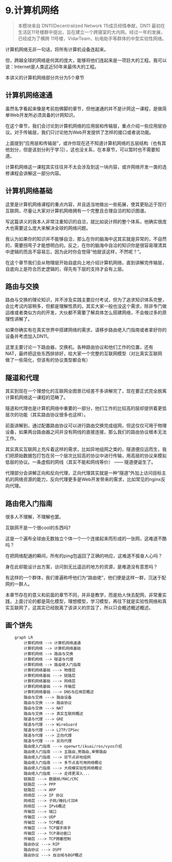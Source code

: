 # 9.计算机网络

> 本模块来自 DN11(Decentralized Network 11)成员倾情奉献，DN11 最初在生活区11号楼群中提出，旨在建立一个跨寝室的大内网。经过一年的发展，已经成为了横跨 11号楼，VidarTeam，杭电助手等群体的中型实验性网络。

计算机网络无非一句话，将所有计算机设备连起来。

但，跨越全球的网络是何其的庞大，能够将他们连起来是一项巨大的工程。我可以说：Internet是人类这近50年来最伟大的工程。

本讲义的计算机网络部分共分为5个章节

## 计算机网络速通

虽然名字看起来像是考前抱佛脚的章节，但他速通的并不是计网这一课程，是做简单Web开发所必须具备的计网知识。

在这个章节，我们会讨论到计算机网络的应用层和传输层，重点介绍一些应用层协议。对于传输层，我们只讨论他为Web开发提供了怎样的接口或者说功能。

上面提到“应用层和传输层”，或许你现在还不知道计算机网络的五层结构（也有其他划分，但是该划分利于学习），这也没关系，在本章节，可以暂时也不需要知道。

计算机网络这一课程其实往往并不太会涉及到这一块内容，或许网络开发一类的选修课程会讲解这一部分内容。

## 计算机网络基础

这里是计算机网络课程的重点内容，并且适当地做出一些拓展，使其更贴近于现行互联网，尽量让大家对计算机网络拥有一个完整且合理自洽的知识图谱。

写这篇讲义的我本人非常注重知识的自洽，就比如说计网的整个体系，他确实很庞大也需要这么庞大来解决全球的网络问题。

我认为如果你的知识并不能够自洽，那么在你的脑海中这其实就是异常的，不自然的，需要拐弯子才能想明白的。反之，在你的脑海中自洽的知识你是很容易理清其中逻辑的而且不容易忘，因为此时你会觉得“他就该这样，不然呢？”。

在这个章节我们会从物理层开始自底向上地介绍计算机网络，直到讲解完传输层，自底向上是符合历史逻辑的，得先有下层的支持才会有上层。

## 路由与交换

路由与交换的理论知识，并不涉及实践主要应付考试，但为了追求知识体系完整，会比考试内容稍多，但都是理解性质的。其实大家一般也没这个需求，除非专门做运维或者类似方向的开发，大伙都不需要了解具体怎么搭建网络，不会做过多的原理性讲解了。

如果你确实有在真实世界中搭建网络的需求，请移步路由佬入门指南或者拿好你的设备并考虑加入DN11。

这里主要讨论一下路由器，交换机，各种路由协议和他们工作的位置，还有NAT，最终把这些东西排排好，给大家一个完整的互联网模型（对比真实互联网做了一些简化，但该有的协议类型都会有）

## 隧道和代理

其实到现在一个理想化的互联网全图景已经差不多讲解完了，现在要正式完全脱离计算机网络这一课程的范畴了。

隧道和代理也是计算机网络中重要的一部分，他们工作的比较高的层却提供着更低层次的功能（其实路由协议很多也这样）。

前面讲解到，通过配置路由协议可以进行路由交换完成组网，但这仅仅可用于物理设备，如果两台路由器之间并没有网线的直接连接，那么我们的路由协议根本无法工作。

其实真实互联网上充斥着这样的需求，比如异地组网之类的，隧道便应运而生，我们把原始数据包打包在另一个层次比较高的协议中进行传输，用高层的协议来模拟低层的协议。一条虚假的网线（其实不能和网线等价） —— 隧道便诞生了。

代理部分会讲解正向和反向代理，正向代理其实就是一种“隧道”外加上访问目标主机的网络资源的能力，反向代理更多是Web开发带来的需求，比如常见的nginx反向代理。

## 路由佬入门指南

很多人不理解，不理解也罢。

互联网不是一个很cool的东西吗?

这是一个遍布全球由无数独立个体一个一个连接起来而形成的一张网，这难道不酷吗？

在把网络配通的瞬间，所有的ping包返回了正确的响应，这难道不振奋人心吗？

身在此却能设计出方案，访问到无比遥远的地方的资源，是难道没有意思吗？

有这样的一个群体，我们普遍称呼他们为“路由佬”，他们便是这样一群，沉迷于配网的一群人。

本章节存在的意义和前面的章节不同，并非是教学，而是劝人快去配网，非常重实践，上面讨论的都是简化模型，理想模型，学习模型，再往下就是实验性网络和真实互联网了，这其实已经脱离了该讲义的宗旨了，所以只会概述概述概述。
## 画个饼先

```mermaid
    graph LR 
        计算机网络 --> 计算机网络速通
        计算机网络 --> 计算机网络基础
        计算机网络 --> 路由与交换
        计算机网络 --> 隧道与代理
        计算机网络 --> 路由佬入门指南
        计算机网络基础 ---> 物理层
        计算机网络基础 ---> 链路层
        计算机网络基础 ---> 网络层
        计算机网络基础 ---> 传输层
        计算机网络基础 ---> DNS与应用层概述
        路由与交换 ---> 路由设备
        路由与交换 ---> 路由协议
        路由与交换 ---> NAT
        路由与交换 ---> 真实互联网概述
        隧道与代理 ---> GRE
        隧道与代理 ---> WireGuard
        隧道与代理 ---> L2TP/IPSec
        隧道与代理 ---> 正向代理
        隧道与代理 ---> 反向代理
        路由佬入门指南 ---> openwrt/ikuai/ros/vyos介绍
        路由佬入门指南 ---> 主路由,旁路由,单臂路由
        路由佬入门指南 ---> 双节点异地组网
        路由佬入门指南 ---> 多节点高可用网络概论
        路由佬入门指南 ---> 大规模实验性网络概论
        路由佬入门指南 ---> 走得更深入...
        链路层 ---> 数据帧/MAC/CRC
        链路层 ---> PPP
        链路层 ---> ARP
        网络层 ---> IP 协议
        网络层 ---> 子网/掩码/CIDR
        网络层 ---> IPv6概述
        传输层 ---> 端口
        传输层 ---> UDP
        传输层 ---> TCP概述
        传输层 ---> TCP握手挥手
        传输层 ---> TCP滑动窗口
        传输层 ---> TCP拥塞控制
        路由协议 ---> RIP
        路由协议 ---> OSPF
        路由协议 ---> 自治域与BGP概述

```
